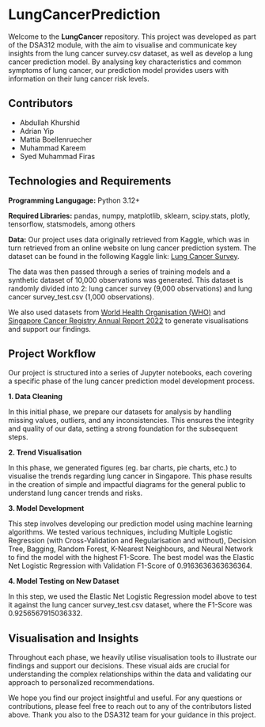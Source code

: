 # LungCancerPrediction
Welcome to the **LungCancer** repository. This project was developed as part of the DSA312 module, with the aim to visualise and communicate key insights from the lung cancer survey.csv dataset, as well as develop a lung cancer prediction model. By analysing key characteristics and common symptoms of lung cancer, our prediction model provides users with information on their lung cancer risk levels.

## Contributors
* Abdullah Khurshid
* Adrian Yip
* Mattia Boellenruecher
* Muhammad Kareem
* Syed Muhammad Firas

## Technologies and Requirements
**Programming Langugage:** Python 3.12+

**Required Libraries:** pandas, numpy, matplotlib, sklearn, scipy.stats, plotly, tensorflow, statsmodels, among others

**Data:** Our project uses data originally retrieved from Kaggle, which was in turn retrieved from an online website on lung cancer prediction system. The dataset can be found in the following Kaggle link: [Lung Cancer Survey](https://www.kaggle.com/datasets/wajahat1064/lung-cancer-survey-data).

The data was then passed through a series of training models and a synthetic dataset of 10,000 observations was generated. This dataset is randomly divided into 2: lung cancer survey (9,000 observations) and lung cancer survey_test.csv (1,000 observations).

We also used datasets from [World Health Organisation (WHO)](https://gco.iarc.fr/tomorrow/en/dataviz/tables?populations=702&single_unit=1000&cancers=15&years=2035&types=0&key=total&show_bar_mode_prop=0&bar_mode=grouped&multiple_populations=1&sexes=0) and [Singapore Cancer Registry Annual Report 2022](https://www.nrdo.gov.sg/docs/librariesprovider3/default-document-library/scr-ar-2022_web-report.pdf?sfvrsn=a9eb8c10_1) to generate visualisations and support our findings.

## Project Workflow
Our project is structured into a series of Jupyter notebooks, each covering a specific phase of the lung cancer prediction model development process.

**1. Data Cleaning**

In this initial phase, we prepare our datasets for analysis by handling missing values, outliers, and any inconsistencies. This ensures the integrity and quality of our data, setting a strong foundation for the subsequent steps.

**2. Trend Visualisation**

In this phase, we generated figures (eg. bar charts, pie charts, etc.) to visualise the trends regarding lung cancer in Singapore. This phase results in the creation of simple and impactful diagrams for the general public to understand lung cancer trends and risks.

**3. Model Development**

This step involves developing our prediction model using machine learning algorithms. We tested various techniques, including Multiple Logistic Regression (with Cross-Validation and Regularisation and without), Decision Tree, Bagging, Random Forest, K-Nearest Neighbours, and Neural Network to find the model with the highest F1-Score. The best model was the Elastic Net Logistic Regression with Validation F1-Score of 0.9163636363636364.

**4. Model Testing on New Dataset**

In this step, we used the Elastic Net Logistic Regression model above to test it against the lung cancer survey_test.csv dataset, where the F1-Score was 0.9256567915036332.

## Visualisation and Insights

Throughout each phase, we heavily utilise visualisation tools to illustrate our findings and support our decisions. These visual aids are crucial for understanding the complex relationships within the data and validating our approach to personalized recommendations.

We hope you find our project insightful and useful. For any questions or contributions, please feel free to reach out to any of the contributors listed above. Thank you also to the DSA312 team for your guidance in this project.
   
